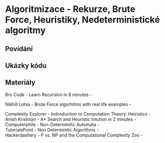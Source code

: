Algoritmizace - Rekurze, Brute Force, Heuristiky, Nedeterministické algoritmy
===

Povídání
---

Ukázky kódu
---

Materiály
---

Bro Code - Learn Recursion in 8 minutes -             

Nikhill Lohia - Brute Force algorhitms with real life examples -

Complexity Explorer - Indroduction to Computation Theory: Heiristics -            
Anish Krishnan - A* Search and Heuristic Intution in 2 minutes -            
Computerphile - Non-Determinitic Automata -                 
TutorialsPoint - Non Determinitic Algorithms -              
Hackerdashery - P vs. NP and the Computational Complexity Zoo -             